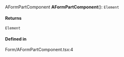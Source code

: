 AFormPartComponent
**AFormPartComponent**(): `Element`

#### Returns

`Element`

#### Defined in

Form/AFormPartComponent.tsx:4